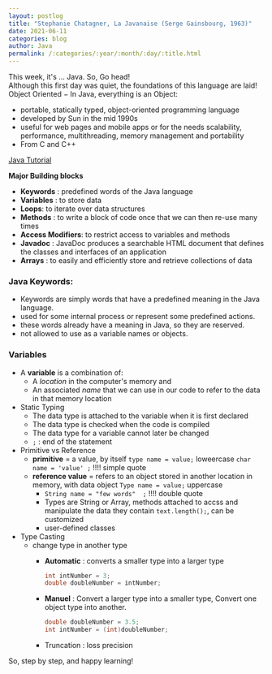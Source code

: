 ```yaml
---
layout: postlog
title: "Stephanie Chatagner, La Javanaise (Serge Gainsbourg, 1963)"
date: 2021-06-11
categories: blog
author: Java
permalink: /:categories/:year/:month/:day/:title.html
---
```


This week, it's ... Java. So, Go head!   
Although this first day was quiet, the foundations of this language are laid! 
Object Oriented − In Java, everything is an Object:  
- portable, statically typed, object-oriented programming language
- developed by Sun in the mid 1990s
- useful for  web pages and mobile apps or  for the needs scalability, performance, multithreading, memory management and portability
- From C and C++

[Java Tutorial](https://www.tutorialspoint.com/java/index.htm)

**Major Building blocks**
- **Keywords** : predefined words of the Java language
- **Variables** : to store data
- **Loops**: to iterate over data structures
- **Methods** : to write a block of code once that we can then re-use many times
- **Access Modifiers**: to restrict access to variables and methods
- **Javadoc** : JavaDoc produces a searchable HTML document that defines the classes and interfaces of an application
- **Arrays** : to easily and efficiently store and retrieve collections of data

### Java Keywords:

- Keywords are simply words that have a predefined meaning in the Java language.
- used for some internal process or represent some predefined actions.
- these words already have a meaning in Java, so they are reserved.
- not allowed to use as a variable names or objects.

### Variables

- A **variable** is a combination of:
    - A *location* in the computer's memory and
    - An associated *name* that we can use in our code to refer to the data in that memory location
- Static Typing
    - The data type is attached to the variable when it is first declared
    - The data type is checked when the code is compiled
    - The data type for a variable cannot later be changed
    - `;` : end of the statement
- Primitive vs Reference
    - **primitive** = a value, by itself   `type name = value;` loweercase
        `char name = 'value' ;` !!!! simple quote
    - **reference value** = refers to an object stored  in another location  in memory, with data object  `Type name = value;` uppercase
        - `String name = "few words"  ;` !!!! double quote
        - Types are String or Array, methods attached to accss and manipulate the data they contain `text.length();`, can be customized
        - user-defined classes
- Type Casting
    - change type in another type
        - **Automatic** : converts a smaller type into a larger type

            ```java
            int intNumber = 3;
            double doubleNumber = intNumber;
            ```

        - **Manuel** : Convert a larger type into a smaller type, Convert one object type into another.

            ```java
            double doubleNumber = 3.5;
            int intNumber = (int)doubleNumber;
            ```

        - Truncation : loss precision

So, step by step, and happy learning!

